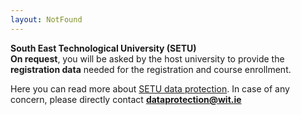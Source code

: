 ```yaml
---
layout: NotFound
---
```


**South East Technological University (SETU)**  
**On request**, you will be asked by the host university to provide the **registration data** needed for the registration and course enrollment.

Here you can read more about [SETU data protection](https://www.wit.ie/about_wit/documents_and_policies/staff_data_protection).
In case of any concern, please directly contact [**dataprotection@wit.ie**](mailto:dataprotection@wit.ie)

<!-- more -->
